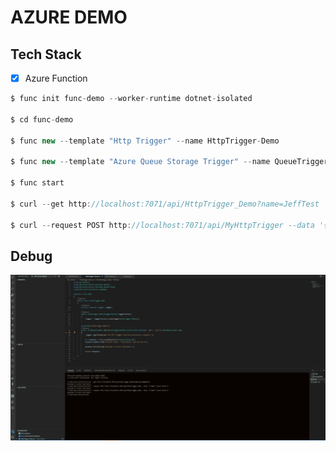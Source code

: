 # AZURE DEMO

## Tech Stack

-[x] Azure Function

```c#
$ func init func-demo --worker-runtime dotnet-isolated

$ cd func-demo

$ func new --template "Http Trigger" --name HttpTrigger-Demo

$ func new --template "Azure Queue Storage Trigger" --name QueueTrigger-Demo

$ func start

$ curl --get http://localhost:7071/api/HttpTrigger_Demo?name=JeffTest

$ curl --request POST http://localhost:7071/api/MyHttpTrigger --data '{"name":"Jeff Test"}'

```

## Debug

![Alt text](azure-func-debug-demo.gif)
